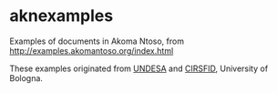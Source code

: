 aknexamples
===========

Examples of documents in Akoma Ntoso, from http://examples.akomantoso.org/index.html

These examples originated from [UNDESA](http://www.un.org/en/development/desa/index.html) and [CIRSFID](http://www.cirsfid.unibo.it/), University of Bologna.
